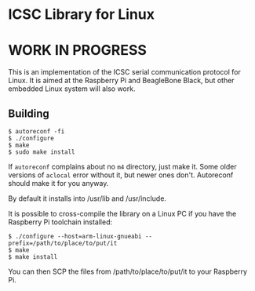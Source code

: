 ICSC Library for Linux
======================

# WORK IN PROGRESS

This is an implementation of the ICSC serial communication protocol
for Linux. It is aimed at the Raspberry Pi and BeagleBone Black, but
other embedded Linux system will also work.

Building
--------

    $ autoreconf -fi
    $ ./configure
    $ make
    $ sudo make install

If `autoreconf` complains about no `m4` directory, just make it. Some older
versions of `aclocal` error without it, but newer ones don't. Autoreconf
should make it for you anyway.

By default it installs into /usr/lib and /usr/include.

It is possible to cross-compile the library on a Linux PC if you have the
Raspberry Pi toolchain installed:

    $ ./configure --host=arm-linux-gnueabi --prefix=/path/to/place/to/put/it
    $ make
    $ make install

You can then SCP the files from /path/to/place/to/put/it to your Raspberry Pi.
